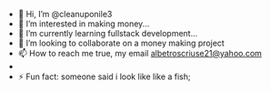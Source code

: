 - 👋 Hi, I’m @cleanuponile3
- 👀 I’m interested in making money...
- 🌱 I’m currently learning fullstack development...
- 💞️ I’m looking to collaborate on a money making project
- 📫 How to reach me true, my email albetroscriuse21@yahoo.com 
- 
- ⚡ Fun fact: someone said i look like like a fish;

<!---
cleanuponile3/cleanuponile3 is a ✨ special ✨ repository because its `README.md` (this file) appears on your GitHub profile.
You can click the Preview link to take a look at your changes.
--->
